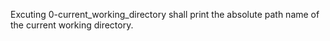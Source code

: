 Excuting 0-current_working_directory shall print the absolute path name of the current working directory.

